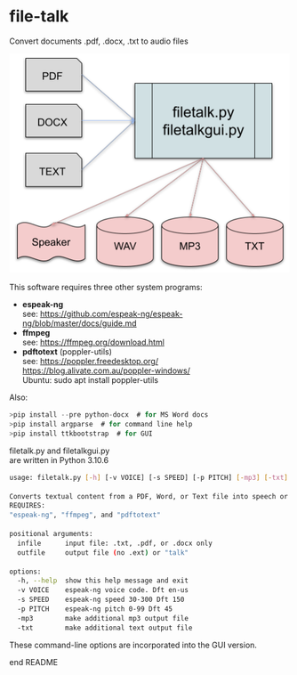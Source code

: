 # file-talk
Convert documents .pdf, .docx, .txt to audio files

![file-talk input/output](images/file-talk-in-out.png "file-talk input/output")

This software requires three other system programs:
- __espeak-ng__  
  see: https://github.com/espeak-ng/espeak-ng/blob/master/docs/guide.md
- __ffmpeg__  
  see: https://ffmpeg.org/download.html
- __pdftotext__ (poppler-utils)  
  see: https://poppler.freedesktop.org/  
       https://blog.alivate.com.au/poppler-windows/  
       Ubuntu: sudo apt install poppler-utils
  
Also:

```c
>pip install --pre python-docx  # for MS Word docs
>pip install argparse  # for command line help
>pip install ttkbootstrap  # for GUI
```
filetalk.py and filetalkgui.py  
are written in Python 3.10.6

```bash
usage: filetalk.py [-h] [-v VOICE] [-s SPEED] [-p PITCH] [-mp3] [-txt] infile outfile

Converts textual content from a PDF, Word, or Text file into speech or audo files.  
REQUIRES:
"espeak-ng", "ffmpeg", and "pdftotext"

positional arguments:
  infile      input file: .txt, .pdf, or .docx only
  outfile     output file (no .ext) or "talk"

options:
  -h, --help  show this help message and exit
  -v VOICE    espeak-ng voice code. Dft en-us
  -s SPEED    espeak-ng speed 30-300 Dft 150
  -p PITCH    espeak-ng pitch 0-99 Dft 45
  -mp3        make additional mp3 output file
  -txt        make additional text output file
```

These command-line options are incorporated into the GUI version.

end README



